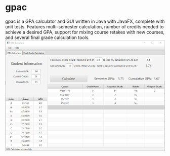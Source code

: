 # gpac
gpac is a GPA calculator and GUI written in Java with JavaFX, complete with unit tests. Features multi-semester calculation, number of credits needed to achieve a desired GPA, support for mixing course retakes with new courses, and several final grade calculation tools. <br/>
![GPA Calculator](/images/GPA-1.png)
